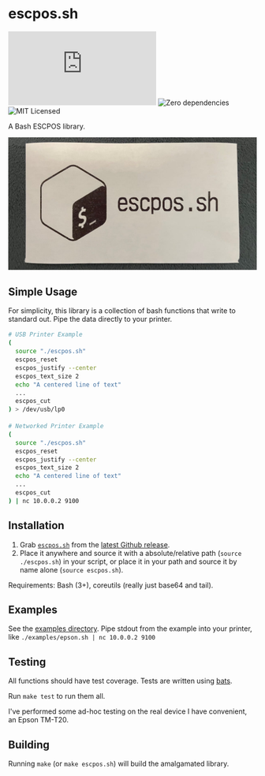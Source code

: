 # escpos.sh

![](https://img.shields.io/github/v/release/michaelkitson/escpos.sh)
![Zero dependencies](https://img.shields.io/badge/dependencies-none-green)
![MIT Licensed](https://img.shields.io/badge/license-MIT-green)

A Bash ESCPOS library.

![A receipt with a pretty bash logo](./examples/resources/github_example.jpg)

## Simple Usage

For simplicity, this library is a collection of bash functions that write to
standard out. Pipe the data directly to your printer.

```bash
# USB Printer Example
(
  source "./escpos.sh"
  escpos_reset
  escpos_justify --center
  escpos_text_size 2
  echo "A centered line of text"
  ...
  escpos_cut
) > /dev/usb/lp0

# Networked Printer Example
(
  source "./escpos.sh"
  escpos_reset
  escpos_justify --center
  escpos_text_size 2
  echo "A centered line of text"
  ...
  escpos_cut
) | nc 10.0.0.2 9100
```

## Installation

1. Grab
   [`escpos.sh`](https://github.com/michaelkitson/escpos.sh/releases/latest/download/escpos.sh)
   from the
   [latest Github release](https://github.com/michaelkitson/escpos.sh/releases/latest).
2. Place it anywhere and source it with a absolute/relative path
   (`source ./escpos.sh`) in your script, or place it in your path and source it
   by name alone (`source escpos.sh`).

Requirements: Bash (3+), coreutils (really just base64 and tail).

## Examples

See the [examples directory](./examples). Pipe stdout from the example into your
printer, like `./examples/epson.sh | nc 10.0.0.2 9100`

## Testing

All functions should have test coverage. Tests are written using
[bats](https://github.com/bats-core/bats-core).

Run `make test` to run them all.

I've performed some ad-hoc testing on the real device I have convenient, an
Epson TM-T20.

## Building

Running `make` (or `make escpos.sh`) will build the amalgamated library.
